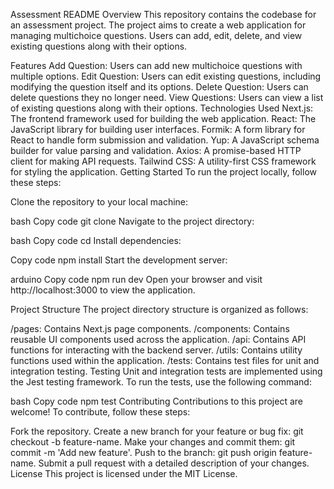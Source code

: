 Assessment README
Overview
This repository contains the codebase for an assessment project. The project aims to create a web application for managing multichoice questions. Users can add, edit, delete, and view existing questions along with their options.

Features
Add Question: Users can add new multichoice questions with multiple options.
Edit Question: Users can edit existing questions, including modifying the question itself and its options.
Delete Question: Users can delete questions they no longer need.
View Questions: Users can view a list of existing questions along with their options.
Technologies Used
Next.js: The frontend framework used for building the web application.
React: The JavaScript library for building user interfaces.
Formik: A form library for React to handle form submission and validation.
Yup: A JavaScript schema builder for value parsing and validation.
Axios: A promise-based HTTP client for making API requests.
Tailwind CSS: A utility-first CSS framework for styling the application.
Getting Started
To run the project locally, follow these steps:

Clone the repository to your local machine:

bash
Copy code
git clone <repository-url>
Navigate to the project directory:

bash
Copy code
cd <project-directory>
Install dependencies:

Copy code
npm install
Start the development server:

arduino
Copy code
npm run dev
Open your browser and visit http://localhost:3000 to view the application.

Project Structure
The project directory structure is organized as follows:

/pages: Contains Next.js page components.
/components: Contains reusable UI components used across the application.
/api: Contains API functions for interacting with the backend server.
/utils: Contains utility functions used within the application.
/tests: Contains test files for unit and integration testing.
Testing
Unit and integration tests are implemented using the Jest testing framework. To run the tests, use the following command:

bash
Copy code
npm test
Contributing
Contributions to this project are welcome! To contribute, follow these steps:

Fork the repository.
Create a new branch for your feature or bug fix: git checkout -b feature-name.
Make your changes and commit them: git commit -m 'Add new feature'.
Push to the branch: git push origin feature-name.
Submit a pull request with a detailed description of your changes.
License
This project is licensed under the MIT License.
